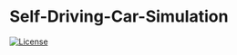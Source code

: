 # Self-Driving-Car-Simulation

[![License](https://img.shields.io/badge/License-Apache_2.0-blue.svg)](https://opensource.org/licenses/Apache-2.0)
